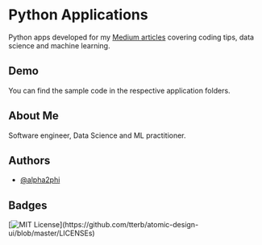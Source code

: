 
# Python Applications

Python apps developed for my [Medium articles](https://alpha2phi.medium.com/) covering coding tips, data science and machine learning.


## Demo

You can find the sample code in the respective application folders.

  
## About Me
Software engineer, Data Science and ML practitioner.

## Authors

- [@alpha2phi](https://www.github.com/alpha2phi)

  
## Badges

[![MIT License](https://img.shields.io/apm/l/atomic-design-ui.svg?)](https://github.com/tterb/atomic-design-ui/blob/master/LICENSEs)

  